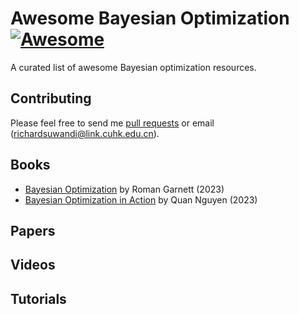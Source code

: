 # Awesome Bayesian Optimization [![Awesome](https://cdn.rawgit.com/sindresorhus/awesome/d7305f38d29fed78fa85652e3a63e154dd8e8829/media/badge.svg)](https://github.com/sindresorhus/awesome)
A curated list of awesome Bayesian optimization resources.

## Contributing
Please feel free to send me [pull requests](https://github.com/richardcsuwandi/awesome-bo/pulls) or email (richardsuwandi@link.cuhk.edu.cn).

## Books
- [Bayesian Optimization](https://bayesoptbook.com/) by Roman Garnett (2023)
- [Bayesian Optimization in Action](https://www.manning.com/books/bayesian-optimization-in-action) by Quan Nguyen (2023)

## Papers

## Videos

## Tutorials
